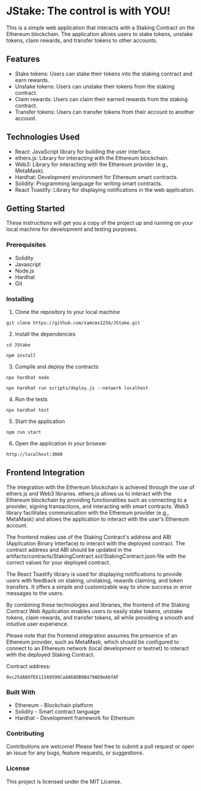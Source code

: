 # JStake: The control is with YOU!

This is a simple web application that interacts with a Staking Contract on the Ethereum blockchain. The application allows users to stake tokens, unstake tokens, claim rewards, and transfer tokens to other accounts.

## Features

- Stake tokens: Users can stake their tokens into the staking contract and earn rewards.
- Unstake tokens: Users can unstake their tokens from the staking contract.
- Claim rewards: Users can claim their earned rewards from the staking contract.
- Transfer tokens: Users can transfer tokens from their account to another account.

## Technologies Used

- React: JavaScript library for building the user interface.
- ethers.js: Library for interacting with the Ethereum blockchain.
- Web3: Library for interacting with the Ethereum provider (e.g., MetaMask).
- Hardhat: Development environment for Ethereum smart contracts.
- Solidity: Programming language for writing smart contracts.
- React Toastify: Library for displaying notifications in the web application.

## Getting Started

These instructions will get you a copy of the project up and running on your local machine for development and testing purposes.

### Prerequisites

- Solidity
- Javascript
- Node.js
- Hardhat
- Git

### Installing

1. Clone the repository to your local machine

```shell
git clone https://github.com/samcms1234/JStake.git
```

2. Install the dependencies

```shell
cd JStake
```
```shell
npm install
```

3. Compile and deploy the contracts

```shell
npx hardhat node
```

```shell
npx hardhat run scripts/deploy.js --network localhost
```

4. Run the tests

```shell
npx hardhat test
```

5. Start the application

```shell
npm run start
```

6. Open the application in your browser

```shell
http://localhost:3000
```

## Frontend Integration

The integration with the Ethereum blockchain is achieved through the use of ethers.js and Web3 libraries. ethers.js allows us to interact with the Ethereum blockchain by providing functionalities such as connecting to a provider, signing transactions, and interacting with smart contracts. Web3 library facilitates communication with the Ethereum provider (e.g., MetaMask) and allows the application to interact with the user's Ethereum account.

The frontend makes use of the Staking Contract's address and ABI (Application Binary Interface) to interact with the deployed contract. The contract address and ABI should be updated in the artifacts/contracts/StakingContract.sol/StakingContract.json file with the correct values for your deployed contract.

The React Toastify library is used for displaying notifications to provide users with feedback on staking, unstaking, rewards claiming, and token transfers. It offers a simple and customizable way to show success or error messages to the users.

By combining these technologies and libraries, the frontend of the Staking Contract Web Application enables users to easily stake tokens, unstake tokens, claim rewards, and transfer tokens, all while providing a smooth and intuitive user experience.

Please note that the frontend integration assumes the presence of an Ethereum provider, such as MetaMask, which should be configured to connect to an Ethereum network (local development or testnet) to interact with the deployed Staking Contract.

Contract address:
 ```shell
 0xc25dA80fE6115A9598Ca8A68DB0B479AE0eAbfAF
 ```
### Built With

- Ethereum - Blockchain platform
- Solidity - Smart contract language
- Hardhat - Development framework for Ethereum

### Contributing

Contributions are welcome! Please feel free to submit a pull request or open an issue for any bugs, feature requests, or suggestions.

### License

This project is licensed under the MIT License.
